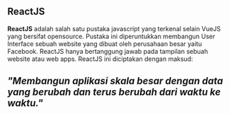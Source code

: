 ## ReactJS
**ReactJS** adalah salah satu pustaka javascript yang terkenal selain VueJS yang bersifat opensource.
Pustaka ini diperuntukkan membangun User Interface sebuah website yang dibuat oleh perusahaan besar yaitu Facebook.
ReactJS hanya bertanggung jawab pada tampilan sebuah website atau web apps. ReactJS ini diciptakan dengan maksud:

## *"Membangun aplikasi skala besar dengan data yang berubah dan terus berubah dari waktu ke waktu."*
